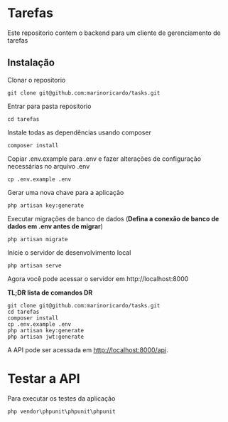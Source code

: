 # Tarefas
Este repositorio contem o backend para um cliente de gerenciamento de tarefas

## Instalação
Clonar o repositorio

    git clone git@github.com:marinoricardo/tasks.git

Entrar para pasta repositorio

    cd tarefas

Instale todas as dependências usando composer

    composer install

Copiar .env.example para .env e fazer alterações de configuração necessárias no arquivo .env

    cp .env.example .env

Gerar uma nova chave para a aplicação

    php artisan key:generate

Executar migrações de banco de dados (**Defina a conexão de banco de dados em .env antes de migrar**)

    php artisan migrate

Inicie o servidor de desenvolvimento local

    php artisan serve

Agora você pode acessar o servidor em http://localhost:8000

**TL;DR lista de comandos DR**

    git clone git@github.com:marinoricardo/tasks.git
    cd tarefas
    composer install
    cp .env.example .env
    php artisan key:generate
    php artisan jwt:generate 
   
A API pode ser acessada em [http://localhost:8000/api](http://localhost:8000/api).

# Testar a API

Para executar os testes da aplicação

    php vendor\phpunit\phpunit\phpunit

